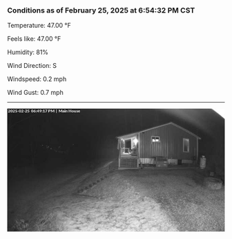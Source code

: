 ### Conditions as of February 25, 2025 at 6:54:32 PM CST 

Temperature: 47.00 &deg;F

Feels like: 47.00 &deg;F

Humidity: 81%

Wind Direction: S

Windspeed: 0.2 mph

Wind Gust: 0.7 mph

---

<img src="./images/latest.jpeg"/>

